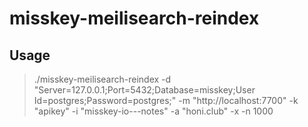 # misskey-meilisearch-reindex

## Usage
> ./misskey-meilisearch-reindex -d "Server=127.0.0.1;Port=5432;Database=misskey;User Id=postgres;Password=postgres;" -m "http://localhost:7700" -k "apikey" -i "misskey-io---notes" -a "honi.club" -x -n 1000
